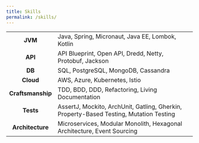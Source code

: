 ```yaml
---
title: Skills
permalink: /skills/
---
```


|                   |                                                                                        |
|:-----------------:|----------------------------------------------------------------------------------------|
|      **JVM**      | Java, Spring, Micronaut, Java EE, Lombok, Kotlin                                       |
|      **API**      | API Blueprint, Open API, Dredd, Netty, Protobuf, Jackson                               |
|      **DB**       | SQL, PostgreSQL, MongoDB, Cassandra                                                    |
|     **Cloud**     | AWS, Azure, Kubernetes, Istio                                                          |
| **Craftsmanship** | TDD, BDD, DDD, Refactoring, Living Documentation                                       |
|     **Tests**     | AssertJ, Mockito, ArchUnit, Gatling, Gherkin, Property-Based Testing, Mutation Testing |
| **Architecture**  | Microservices, Modular Monolith, Hexagonal Architecture, Event Sourcing                |
